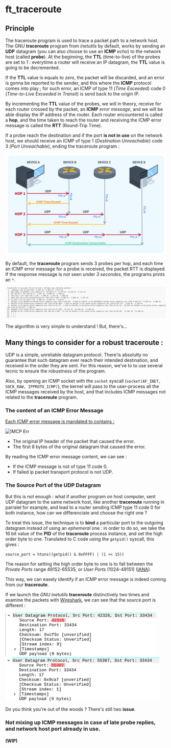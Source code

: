 # ft_traceroute

## Principle

The traceroute program is used to trace a packet path to a network host. The GNU **traceroute** program from *inetutils* by default, works by sending an **UDP** datagram (you can also choose to use an **ICMP** *echo*) to the network host (called **probe**). At the beginning, the **TTL** (time-to-live) of the probes are set to 1 : everytime a router will receive an IP datagram, the **TTL** value is going to be decremented.

If the **TTL** value is equals to *zero*, the packet will be discarded, and an error is gonna be reported to the sender, and this where the **ICMP** protocol comes into play ; for such error, an ICMP of type 11 (*Time Exceeded*) code 0 (*Time-to-Live Exceeded in Transit*) is send back to the origin IP.

By incrementing the **TTL** value of the probes, we will in theory, receive for each router crossed by the packet, an **ICMP** *error message*, and we will be able display the IP address of the router.
Each router encountered is called a **hop**, and the time taken to reach the router and receiving the ICMP error message is called the **RTT** (Round-Trip Time).

If a probe reach the destination and if the port **is not in use** on the network host, we should receive an ICMP of type 1 (*Destination Unreachable*) code 3 (*Port Unreachable*), ending the traceroute program :

![The traceroute program](./assets/readme/traceroute.jpg)

By default, the **traceroute** program sends 3 probes per hop, and each time an ICMP error message for a probe is received, the packet RTT is displayed. If the response message is not seen under *3 secondes*, the programs prints an `*`.

![An example of the traceroute program](./assets/readme/traceroute_use.png)

The algorithm is very simple to understand ! But, there's...

## Many things to consider for a robust traceroute :

UDP is a simple, unreliable datagram protocol. There'is absolutly no guarantee that such datagram ever reach their intended destination, and received in the order they are sent. For this reason, we've to to use several tecnic to ensure the robustness of the program.

Also, by opening an ICMP socket with the `socket` syscall (`socket(AF_INET, SOCK_RAW, IPPROTO_ICMP)`), the kernel will pass to the user-process all the ICMP messages received by the host, and that includes ICMP messages not related to the **traceroute** program.

### The content of an ICMP Error Message

<ins>Each ICMP error message is mandated to contains :</ins>

![IMCP Err](https://www.computernetworkingnotes.com/wp-content/uploads/networking-tutorials/images/nt21-01-icmp-header.png)

- The original IP header of the packet that caused the error.
- The first 8 bytes of the original datagram that caused the error.

By reading the ICMP error message content, we can see :

- If the ICMP message is not of type 11 code 0.
- If failed ip packet transport protocol is not UDP.

### The Source Port of the UDP Datagram

But this is not enough : what if another program on host computer, sent UDP datagram to the same network host, like another **traceroute** running in parralel for example, and lead to a router sending ICMP type 11 code 0 for both instance, how can we differenciate and choose the right one ?

To treat this issue, the technique is to **bind** a particular port to the outgoing datagram instead of using an *ephemeral* one : in order to do so, we take the 16 bit value of the **PID** of the **traceroute** process instance, and set the high order byte to one. Translated to C code using the `getpid()` syscall, this gives :

```
source_port = htons((getpid() & 0xFFFF) | (1 << 15))
```

The reason for setting the high order byte to one is to fall between the *Private Ports* range 49152-65535, or *User Ports* (1024-49151) ([IANA](https://www.iana.org/assignments/service-names-port-numbers/service-names-port-numbers.xhtml)).

This way, we can easely identify if an ICMP error message is indeed coming from our **traceroute**.

If we launch the *GNU inetutils* **traceroute** distinctively two times and examine the packets with [Wireshark](https://www.wireshark.org/), we can see that the source port is different :

![](./assets/readme/traceroute_sport_1.png)
![](./assets/readme/traceroute_sport_2.png)

Do you think you're out of the woods ? There's still two **issue**.

### Not mixing up ICMP messages in case of late probe replies, and network host port already in use.

#### (WIP)